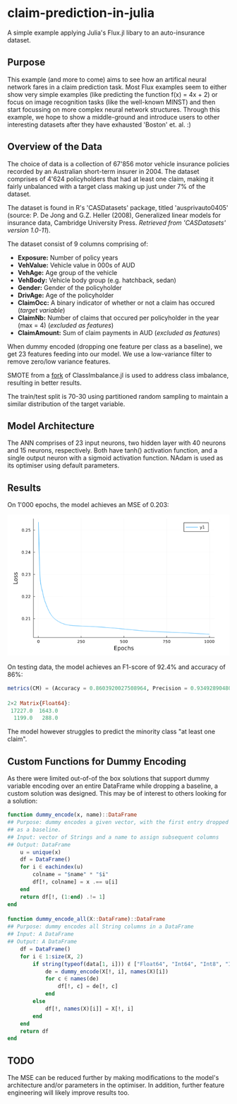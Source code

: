 # claim-prediction-in-julia
A simple example applying Julia's Flux.jl libary to an auto-insurance dataset.

## Purpose
This example (and more to come) aims to see how an artifical neural network fares in a claim prediction task. Most Flux examples seem to either show very simple examples (like predicting the function f(x) = 4x + 2) or focus on image recognition tasks (like the well-known MINST) and then start focussing on more complex neural network structures. Through this example, we hope to show a middle-ground and introduce users to other interesting datasets after they have exhausted 'Boston' et. al. :)

## Overview of the Data
The choice of data is a collection of 67'856 motor vehicle insurance policies recorded by an Australian short-term insurer in 2004. The dataset comprises of 4'624 policyholders that had at least one claim, making it fairly unbalanced with a target class making up just under 7% of the dataset.

The dataset is found in R's 'CASDatasets' package, titled 'ausprivauto0405' (source: P. De Jong and G.Z. Heller (2008), Generalized linear models for insurance data, Cambridge University Press. _Retrieved from 'CASDatasets' version 1.0-11_). 

The dataset consist of 9 columns comprising of:
- **Exposure:** Number of policy years
- **VehValue:** Vehicle value in 000s of AUD
- **VehAge:** Age group of the vehicle
- **VehBody:** Vehicle body group (e.g. hatchback, sedan)
- **Gender:** Gender of the policyholder
- **DrivAge:** Age of the policyholder
- **ClaimOcc:** A binary indicator of whether or not a claim has occured (_target variable_)
- **ClaimNb:** Number of claims that occured per policyholder in the year (max = 4) (_excluded as features_)
- **ClaimAmount:** Sum of claim payments in AUD (_excluded as features_)

When dummy encoded (dropping one feature per class as a baseline), we get 23 features feeding into our model. We use a low-variance filter to remove zero/low variance features.

SMOTE from a [fork](https://github.com/patrickm663/ClassImbalance.jl) of ClassImbalance.jl is used to address class imbalance, resulting in better results. 

The train/test split is 70-30 using partitioned random sampling to maintain a similar distribution of the target variable.

## Model Architecture
The ANN comprises of 23 input neurons, two hidden layer with 40 neurons and 15 neurons, respectively. Both have tanh() activation function, and a single output neuron with a sigmoid activation function. NAdam is used as its optimiser using default parameters.

## Results
On 1'000 epochs, the model achieves an MSE of 0.203:

![MSE vs Epochs on Training Data](./images/training_graph.png)

On testing data, the model achieves an F1-score of 92.4% and accuracy of 86%:

```julia
metrics(CM) = (Accuracy = 0.8603920027508964, Precision = 0.9349289048084228, Recall = 0.91293057763646, F1_Score = 0.9237987987987988)

2×2 Matrix{Float64}:
 17227.0  1643.0
  1199.0   288.0
```

The model however struggles to predict the minority class "at least one claim".

## Custom Functions for Dummy Encoding
As there were limited out-of-of the box solutions that support dummy variable encoding over an entire DataFrame while dropping a baseline, a custom solution was designed. This may be of interest to others looking for a solution:

```julia
function dummy_encode(x, name)::DataFrame
## Purpose: dummy encodes a given vector, with the first entry dropped 
## as a baseline.
## Input: vector of Strings and a name to assign subsequent columns
## Output: DataFrame
    u = unique(x)
    df = DataFrame()
    for i ∈ eachindex(u)
        colname = "$name" * "$i"
        df[!, colname] = x .== u[i]
    end
    return df[!, (1:end) .!= 1]
end

function dummy_encode_all(X::DataFrame)::DataFrame
## Purpose: dummy encodes all String columns in a DataFrame
## Input: A DataFrame
## Output: A DataFrame
    df = DataFrame()
    for i ∈ 1:size(X, 2)
        if string(typeof(data[1, i])) ∉ ["Float64", "Int64", "Int8", "Int16", "Int32"]
            de = dummy_encode(X[!, i], names(X)[i])
            for c ∈ names(de)
                df[!, c] = de[!, c]
            end
        else
            df[!, names(X)[i]] = X[!, i]
        end
    end
    return df
end
```

## TODO
The MSE can be reduced further by making modifications to the model's architecture and/or parameters in the optimiser. In addition, further feature engineering will likely improve results too.
